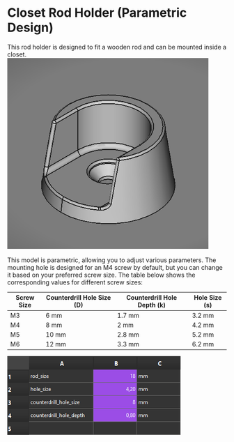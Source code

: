 # Closet Rod Holder (Parametric Design)

This rod holder is designed to fit a wooden rod and can be mounted inside a closet.
![Preview](model_preview.png)

This model is parametric, allowing you to adjust various parameters. The mounting hole is designed for an M4 screw by default, but you can change it based on your preferred screw size. The table below shows the corresponding values for different screw sizes:

| Screw Size | Counterdrill Hole Size (D) | Counterdrill Hole Depth (k) | Hole Size (s) |
|------------|----------------------------|-----------------------------|---------------|
| M3         | 6 mm                       | 1.7 mm                      | 3.2 mm        |
| M4         | 8 mm                       | 2 mm                        | 4.2 mm        |
| M5         | 10 mm                      | 2.8 mm                      | 5.2 mm        |
| M6         | 12 mm                      | 3.3 mm                      | 6.2 mm        |

![Preview](dimtable_preview.png)